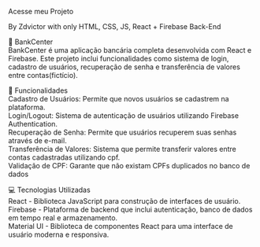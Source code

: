 Acesse meu Projeto 

By Zdvictor with only HTML, CSS, JS, React + Firebase Back-End


🚀 BankCenter<br />
BankCenter é uma aplicação bancária completa desenvolvida com React e Firebase. Este projeto inclui funcionalidades como sistema de login, cadastro de usuários, recuperação de senha e transferência de valores entre contas(fictício).

🎯 Funcionalidades<br />
Cadastro de Usuários: Permite que novos usuários se cadastrem na plataforma. <br />
Login/Logout: Sistema de autenticação de usuários utilizando Firebase Authentication. <br />
Recuperação de Senha: Permite que usuários recuperem suas senhas através de e-mail.<br />
Transferência de Valores: Sistema que permite transferir valores entre contas cadastradas utilizando cpf.<br />
Validação de CPF: Garante que não existam CPFs duplicados no banco de dados<br />

💻 Tecnologias Utilizadas<br />
React - Biblioteca JavaScript para construção de interfaces de usuário.<br />
Firebase - Plataforma de backend que inclui autenticação, banco de dados em tempo real e armazenamento.<br />
Material UI - Biblioteca de componentes React para uma interface de usuário moderna e responsiva.<br />

